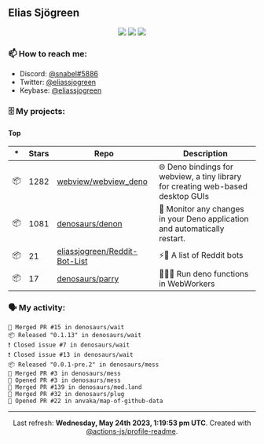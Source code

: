 ## Elias Sjögreen

<p align="center">
  <img src="https://img.shields.io/badge/🎂-dec. 2003-success" />
  <img src="https://img.shields.io/badge/🌎-Stockholm-informational" />
  <img src="https://img.shields.io/badge/👦-He/Him-informational" />
</p>

### 📫 How to reach me:

- Discord: [@snabel#5886](https://discord.com/users/267978757799673866)
- Twitter: [@eliassjogreen](https://twitter.com/eliassjogreen)
- Keybase: [@eliassjogreen](https://keybase.io/eliassjogreen)

### 🗄 My projects:

#### Top
|*|Stars|Repo|Description|
|---|---|---|---|
| 📦 | 1282 | [webview/webview_deno](https://github.com/webview/webview_deno) | 🌐 Deno bindings for webview, a tiny library for creating web-based desktop GUIs |
| 📦 | 1081 | [denosaurs/denon](https://github.com/denosaurs/denon) | 👀 Monitor any changes in your Deno application and automatically restart. |
| 📦 | 21 | [eliassjogreen/Reddit-Bot-List](https://github.com/eliassjogreen/Reddit-Bot-List) | ⚡️🤖 A list of Reddit bots |
| 📦 | 17 | [denosaurs/parry](https://github.com/denosaurs/parry) | 👷🏽‍♂️ Run deno functions in WebWorkers |

### 🗣 My activity:

```
🎉 Merged PR #15 in denosaurs/wait
📦 Released "0.1.13" in denosaurs/wait
❗️ Closed issue #7 in denosaurs/wait
❗️ Closed issue #13 in denosaurs/wait
📦 Released "0.0.1-pre.2" in denosaurs/mess
🎉 Merged PR #3 in denosaurs/mess
💪 Opened PR #3 in denosaurs/mess
🎉 Merged PR #139 in denosaurs/mod.land
🎉 Merged PR #32 in denosaurs/plug
💪 Opened PR #22 in anvaka/map-of-github-data
```

------------
<p align="center">Last refresh: <b>Wednesday, May 24th 2023, 1:19:53 pm UTC</b>. Created with <a href=https://github.com/marketplace/actions/profile-readme>@actions-js/profile-readme</a>.</p>
